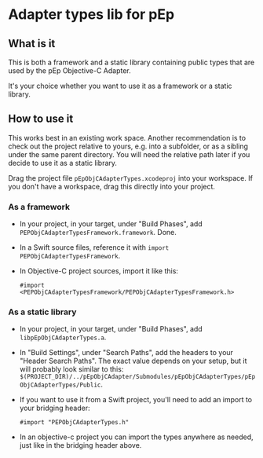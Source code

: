 # Adapter types lib for pEp

## What is it

This is both a framework and a static library containing public types that are used by the pEp Objective-C Adapter.

It's your choice whether you want to use it as a framework or a static library.

## How to use it

This works best in an existing work space. Another recommendation is to check out the project relative to yours, e.g. into a subfolder, or as a sibling under the same parent directory. You will need the relative path later if you decide to use it as a static library.

Drag the project file `pEpObjCAdapterTypes.xcodeproj` into your workspace. If you don't have a workspace, drag this directly into your project.

### As a framework

* In your project, in your target, under "Build Phases", add `PEPObjCAdapterTypesFramework.framework`. Done.
* In a Swift source files, reference it with `import PEPObjCAdapterTypesFramework`.
* In Objective-C project sources, import it like this:
  
  ```objc
  #import <PEPObjCAdapterTypesFramework/PEPObjCAdapterTypesFramework.h>
  ```

### As a static library

* In your project, in your target, under "Build Phases", add `libpEpObjCAdapterTypes.a`.
* In "Build Settings", under "Search Paths", add the headers to your "Header Search Paths". The exact value depends on your setup, but it will probably look similar to this: `$(PROJECT_DIR)/../pEpObjCAdapter/Submodules/pEpObjCAdapterTypes/pEpObjCAdapterTypes/Public`.
* If you want to use it from a Swift project, you'll need to add an import to your bridging header:

    ```objc
    #import "PEPObjCAdapterTypes.h"
    ```

* In an objective-c project you can import the types anywhere as needed, just like in the bridging header above.

